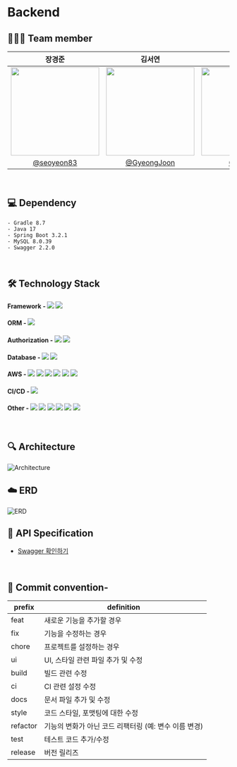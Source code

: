 # Backend


## 🧑🏻‍💻️ Team member
| 장경준                       | 김서연                       | 임동규                       |
|:------------------------------:|:------------------------------:|:------------------------------:|
|  <img src="https://github.com/user-attachments/assets/699e1e49-d04d-4fdc-9e29-5310b41b7ad1" width="200" height="200"> | <img src="https://github.com/user-attachments/assets/c58c123a-47f9-4b94-bdd4-5be70ac5eb6f" width="200" height="200">| <img src="https://github.com/user-attachments/assets/57c1b666-5cab-4016-9173-3e140458120b" width="200" height="200">|
| [@seoyeon83](https://github.com/seoyeon83) | [@GyeongJoon](https://github.com/GyeongJoon) | [@LAICME](https://github.com/LAICME) |
<br>


## 💻 Dependency
```text
- Gradle 8.7
- Java 17
- Spring Boot 3.2.1
- MySQL 8.0.39
- Swagger 2.2.0
```

<br>

## 🛠️ Technology Stack 

#### Framework - <img src="https://img.shields.io/badge/Spring Boot-6DB33F?style=for-the-social&logo=Spring Boot&logoColor=white">  <img src="https://img.shields.io/badge/Gradle-02303A?style=for-the-social&logo=Gradle&logoColor=white">
#### ORM - <img src="https://img.shields.io/badge/Spring Data JPA-6DB33F?style=for-the-social&logo=Databricks&logoColor=white">
#### Authorization - <img src="https://img.shields.io/badge/Spring Security-6DB33F?style=for-the-social&logo=springsecurity&logoColor=white"> <img src="https://img.shields.io/badge/OAuth 2.0-000000?style=for-the-social&logo=OAuth&logoColor=white">
#### Database - <img src="https://img.shields.io/badge/MySQL-4479A1.svg?style=for-the-social&logo=MySQL&logoColor=white"> <img src="https://img.shields.io/badge/Redis-%23DD0031.svg?logo=redis&logoColor=white">
#### AWS - <img src="https://img.shields.io/badge/AWS EC2-FF9900?style=for-the-social&logo=amazonec2&logoColor=white"> <img src="https://img.shields.io/badge/AWS LoadBalancer-FF9900?style=for-the-social&logo=awselasticloadbalancing&logoColor=white"> <img src="https://img.shields.io/badge/AWS Route 53-8C4FFF?style=for-the-social&logo=amazonroute53&logoColor=white"> <img src="https://img.shields.io/badge/AWS RDS-527FFF?style=for-the-social&logo=amazonrds&logoColor=white"> <img src="https://img.shields.io/badge/AWS Certificate Manager-DD344C?style=for-the-social&logo=aws&logoColor=white"> <img src="https://img.shields.io/badge/AWS IAM-DD344C?style=for-the-social&logo=amazoniam&logoColor=white">
#### CI/CD - <img src="https://img.shields.io/badge/GitHub_Actions-2088FF?logo=github-actions&logoColor=white">
#### Other - <img src="https://img.shields.io/badge/Postman-FF6C37?style=for-the-social&logo=Postman&logoColor=white"> <img src="https://img.shields.io/badge/Swagger-6DB33F?style=for-the-social&logo=swagger&logoColor=white"> <img src="https://img.shields.io/badge/IntelliJ-000000.svg?logo=intellij-idea&logoColor=white"> <img src="https://img.shields.io/badge/Git-F05032?logo=git&logoColor=fff"> <img src="https://img.shields.io/badge/GitHub-%23121011.svg?logo=github&logoColor=white"> <img src="https://img.shields.io/badge/ERDCloud-000000?style=for-the-social&logo=cloud&logoColor=white">
<br>

## 🔍 Architecture
![Architecture](https://github.com/user-attachments/assets/e88b96ec-70c7-4ae1-801b-38fc2725e4c3)
<br>

## ☁️ ERD
![ERD](https://github.com/user-attachments/assets/3aaea101-a772-48e1-b171-b58e20e4b6ea)
<br>

## 📰 API Specification
- [Swagger 확인하기](https://m7-tave.github.io/travelbag-swagger-ui/)
<br>

## 📂 Commit convention-

| prefix   | definition                                                      |
|----------|-----------------------------------------------------------------|
| feat     | 새로운 기능을 추가할 경우                                        |
| fix      | 기능을 수정하는 경우                                             |
| chore    | 프로젝트를 설정하는 경우                                         |
| ui       | UI, 스타일 관련 파일 추가 및 수정                               |
| build    | 빌드 관련 수정                                                  |
| ci       | CI 관련 설정 수정                                               |
| docs     | 문서 파일 추가 및 수정                                           |
| style    | 코드 스타일, 포맷팅에 대한 수정                                 |
| refactor | 기능의 변화가 아닌 코드 리팩터링 (예: 변수 이름 변경)           |
| test     | 테스트 코드 추가/수정                                           |
| release  | 버전 릴리즈                                                      |


